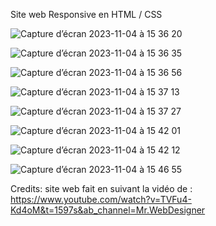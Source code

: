 Site web Responsive en HTML / CSS 


![Capture d’écran 2023-11-04 à 15 36 20](https://github.com/k1pop/Coffee_html_css_resp/assets/58728776/4285af77-5379-4fd8-85e6-4549f7e18cb1)

![Capture d’écran 2023-11-04 à 15 36 35](https://github.com/k1pop/Coffee_html_css_resp/assets/58728776/5ea03f84-bbaf-49e2-b3d1-188ad882716c)

![Capture d’écran 2023-11-04 à 15 36 56](https://github.com/k1pop/Coffee_html_css_resp/assets/58728776/d43e8a2e-3709-4deb-8b74-eb5b26066c2f)

![Capture d’écran 2023-11-04 à 15 37 13](https://github.com/k1pop/Coffee_html_css_resp/assets/58728776/9e3fca59-d3bb-45c2-9e4c-7a0eaabe7a32)

![Capture d’écran 2023-11-04 à 15 37 27](https://github.com/k1pop/Coffee_html_css_resp/assets/58728776/aeb21072-4d10-4eca-9a34-d16a3426195a)

![Capture d’écran 2023-11-04 à 15 42 01](https://github.com/k1pop/Coffee_html_css_resp/assets/58728776/525274fc-27d5-4ef6-8e9d-9f667018e7c1)

![Capture d’écran 2023-11-04 à 15 42 12](https://github.com/k1pop/Coffee_html_css_resp/assets/58728776/e6156907-f42f-4a25-8e53-5012d136d42e)

![Capture d’écran 2023-11-04 à 15 46 55](https://github.com/k1pop/Coffee_html_css_resp/assets/58728776/779c88f8-5c9f-4230-b7e2-e31f271a1e60)



Credits: site web fait en suivant la vidéo de : https://www.youtube.com/watch?v=TVFu4-Kd4oM&t=1597s&ab_channel=Mr.WebDesigner
